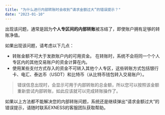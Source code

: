 ```yaml
---
title: "为什么进行内部转账时会收到“请求金额过大”的错误提示？"
date: "2023-01-10"
---
```


出现该问题，通常是因为**个人专区间的内部转账**被冻结了，即使账户拥有足够的转账净值。

如果出现该问题，请考虑以下几点：

- 转账金额不可大于发款账户内的可用资金。 在转账时，系统不会将同一个个人专区内的其他交易账户的资金计算在内。
- 使用某些支付方式存入的资金不可转入其他个人专区，这些转账方式包括银行卡、电汇、泰达币（USDT）和比特币（从比特币钱包转入交易账户）。

> 错误信息出现时，会显示可用于内部转账的总金额，所以您可以按照该金额重新尝试内部转账，如此应该就可以完成转账操作了。

如果以上方法都不能解决您的内部转账问题，系统还是继续弹出“请求金额过大”的错误提示，请随时联系EXNESS的客服团队获取帮助。
